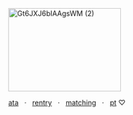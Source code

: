 
<img width="226" height="168" alt="Gt6JXJ6bIAAgsWM (2)" src="https://github.com/user-attachments/assets/3542ad14-d560-4518-9313-77f88c91b7bc" />

  [ata](https://218.atabook.org/) ‍ ‍ · ‍ ‍ [rentry](https://rentry.co/lll) ‍ ‍ · ‍ ‍ [matching‬](https://rentry.co/sern) ‍ ‍ · ‍ ‍ [pt](https://rentry.co/hokko)   ♡
